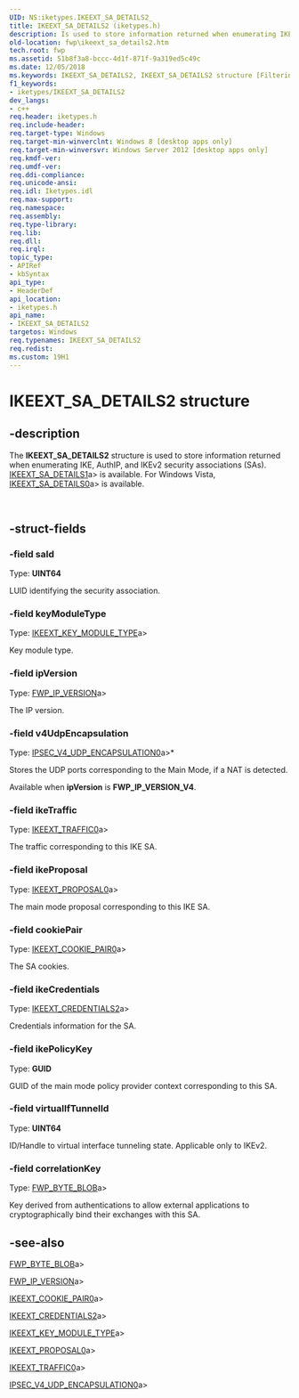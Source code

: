 ```yaml
---
UID: NS:iketypes.IKEEXT_SA_DETAILS2_
title: IKEEXT_SA_DETAILS2 (iketypes.h)
description: Is used to store information returned when enumerating IKE, AuthIP, and IKEv2 security associations (SAs).
old-location: fwp\ikeext_sa_details2.htm
tech.root: fwp
ms.assetid: 51b8f3a8-bccc-4d1f-871f-9a319ed5c49c
ms.date: 12/05/2018
ms.keywords: IKEEXT_SA_DETAILS2, IKEEXT_SA_DETAILS2 structure [Filtering], fwp.ikeext_sa_details2, iketypes/IKEEXT_SA_DETAILS2
f1_keywords:
- iketypes/IKEEXT_SA_DETAILS2
dev_langs:
- c++
req.header: iketypes.h
req.include-header: 
req.target-type: Windows
req.target-min-winverclnt: Windows 8 [desktop apps only]
req.target-min-winversvr: Windows Server 2012 [desktop apps only]
req.kmdf-ver: 
req.umdf-ver: 
req.ddi-compliance: 
req.unicode-ansi: 
req.idl: Iketypes.idl
req.max-support: 
req.namespace: 
req.assembly: 
req.type-library: 
req.lib: 
req.dll: 
req.irql: 
topic_type:
- APIRef
- kbSyntax
api_type:
- HeaderDef
api_location:
- iketypes.h
api_name:
- IKEEXT_SA_DETAILS2
targetos: Windows
req.typenames: IKEEXT_SA_DETAILS2
req.redist: 
ms.custom: 19H1
---
```


# IKEEXT_SA_DETAILS2 structure


## -description


The <b>IKEEXT_SA_DETAILS2</b> structure is used to store information returned when enumerating IKE, AuthIP, and IKEv2 security associations (SAs).
[IKEEXT_SA_DETAILS1](https://docs.microsoft.com/windows/desktop/api/iketypes/ns-iketypes-ikeext_sa_details1)a> is available. For Windows Vista, [IKEEXT_SA_DETAILS0](https://docs.microsoft.com/windows/desktop/api/iketypes/ns-iketypes-ikeext_sa_details0)a>  is available.</div><div> </div>

## -struct-fields




### -field saId

Type: <b>UINT64</b>

LUID identifying the security association.


### -field keyModuleType

Type: [IKEEXT_KEY_MODULE_TYPE](https://docs.microsoft.com/windows/desktop/api/iketypes/ne-iketypes-ikeext_key_module_type)a></b>

Key module type. 


### -field ipVersion

Type: [FWP_IP_VERSION](https://docs.microsoft.com/windows/desktop/api/fwptypes/ne-fwptypes-fwp_ip_version)a></b>

 The IP version.


### -field v4UdpEncapsulation

Type: [IPSEC_V4_UDP_ENCAPSULATION0](https://docs.microsoft.com/windows/desktop/api/ipsectypes/ns-ipsectypes-ipsec_v4_udp_encapsulation0)a>*</b>

Stores the UDP ports corresponding to the 
   Main Mode, if a NAT is detected.

Available when <b>ipVersion</b> is <b>FWP_IP_VERSION_V4</b>. 


### -field ikeTraffic

Type: [IKEEXT_TRAFFIC0](https://docs.microsoft.com/windows/desktop/api/iketypes/ns-iketypes-ikeext_traffic0)a></b>

The traffic corresponding to this IKE SA.


### -field ikeProposal

Type: [IKEEXT_PROPOSAL0](https://docs.microsoft.com/windows/desktop/api/iketypes/ns-iketypes-ikeext_proposal0)a></b>

The main mode proposal corresponding to this IKE SA.


### -field cookiePair

Type: [IKEEXT_COOKIE_PAIR0](https://docs.microsoft.com/windows/desktop/api/iketypes/ns-iketypes-ikeext_cookie_pair0)a></b>

The SA cookies.


### -field ikeCredentials

Type: [IKEEXT_CREDENTIALS2](https://docs.microsoft.com/windows/desktop/api/iketypes/ns-iketypes-ikeext_credentials2)a></b>

Credentials information for the SA.


### -field ikePolicyKey

Type: <b>GUID</b>

GUID of the main mode policy provider context corresponding to this SA.


### -field virtualIfTunnelId

Type: <b>UINT64</b>

ID/Handle to virtual interface tunneling state. Applicable only to IKEv2.


### -field correlationKey

Type: [FWP_BYTE_BLOB](https://docs.microsoft.com/windows/desktop/api/fwptypes/ns-fwptypes-fwp_byte_blob)a></b>

Key derived from authentications to allow external applications to cryptographically bind
   their exchanges with this SA.


## -see-also




[FWP_BYTE_BLOB](https://docs.microsoft.com/windows/desktop/api/fwptypes/ns-fwptypes-fwp_byte_blob)a>



[FWP_IP_VERSION](https://docs.microsoft.com/windows/desktop/api/fwptypes/ne-fwptypes-fwp_ip_version)a>



[IKEEXT_COOKIE_PAIR0](https://docs.microsoft.com/windows/desktop/api/iketypes/ns-iketypes-ikeext_cookie_pair0)a>



[IKEEXT_CREDENTIALS2](https://docs.microsoft.com/windows/desktop/api/iketypes/ns-iketypes-ikeext_credentials2)a>



[IKEEXT_KEY_MODULE_TYPE](https://docs.microsoft.com/windows/desktop/api/iketypes/ne-iketypes-ikeext_key_module_type)a>



[IKEEXT_PROPOSAL0](https://docs.microsoft.com/windows/desktop/api/iketypes/ns-iketypes-ikeext_proposal0)a>



[IKEEXT_TRAFFIC0](https://docs.microsoft.com/windows/desktop/api/iketypes/ns-iketypes-ikeext_traffic0)a>



[IPSEC_V4_UDP_ENCAPSULATION0](https://docs.microsoft.com/windows/desktop/api/ipsectypes/ns-ipsectypes-ipsec_v4_udp_encapsulation0)a>
 

 


